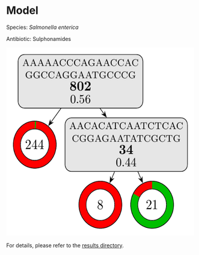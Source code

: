 
# Model

Species: *Salmonella enterica*

Antibiotic: Sulphonamides

<a href="./model.pdf"><img src="./model.png" width=500 height=500 /></a>

For details, please refer to the [results directory](../../../../../results/cart_b/salmonella%20enterica/sulphonamides/repeat_5/).

